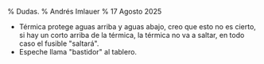 % Dudas.
% Andrés Imlauer
% 17 Agosto 2025

* Térmica protege aguas arriba y aguas abajo, creo que esto no es cierto, si hay un corto arriba de la térmica, la térmica no va a saltar, en todo caso el fusible "saltará".
* Espeche llama "bastidor" al tablero. 
